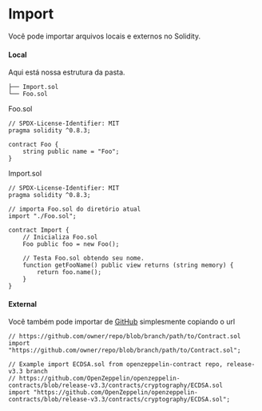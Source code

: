 # Import

Você pode importar arquivos locais e externos no Solidity.

#### Local <a href="#local" id="local"></a>

Aqui está nossa estrutura da pasta.

```solidity
├── Import.sol
└── Foo.sol

```

Foo.sol

```solidity
// SPDX-License-Identifier: MIT
pragma solidity ^0.8.3;

contract Foo {
    string public name = "Foo";
}
```

Import.sol

```solidity
// SPDX-License-Identifier: MIT
pragma solidity ^0.8.3;

// importa Foo.sol do diretório atual
import "./Foo.sol";

contract Import {
    // Inicializa Foo.sol
    Foo public foo = new Foo();

    // Testa Foo.sol obtendo seu nome.
    function getFooName() public view returns (string memory) {
        return foo.name();
    }
}
```

#### External <a href="#external" id="external"></a>

Você também pode importar de [GitHub](https://github.com) simplesmente copiando o url

```
// https://github.com/owner/repo/blob/branch/path/to/Contract.sol
import "https://github.com/owner/repo/blob/branch/path/to/Contract.sol";

// Example import ECDSA.sol from openzeppelin-contract repo, release-v3.3 branch
// https://github.com/OpenZeppelin/openzeppelin-contracts/blob/release-v3.3/contracts/cryptography/ECDSA.sol
import "https://github.com/OpenZeppelin/openzeppelin-contracts/blob/release-v3.3/contracts/cryptography/ECDSA.sol";
```

